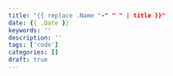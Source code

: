 ```yaml
---
title: "{{ replace .Name "-" " " | title }}"
date: {{ .Date }}
keywords: ''
description: ''
tags: ['code']
categories: []
draft: true
---
```


